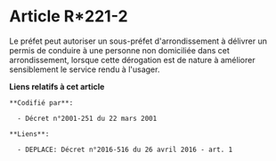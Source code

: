 # Article R*221-2

Le préfet peut autoriser un sous-préfet d'arrondissement à délivrer un permis de conduire à une personne non domiciliée dans
cet arrondissement, lorsque cette dérogation est de nature à améliorer sensiblement le service rendu à l'usager.

**Liens relatifs à cet article**

	**Codifié par**:

	  - Décret n°2001-251 du 22 mars 2001

	**Liens**:

	  - DEPLACE: Décret n°2016-516 du 26 avril 2016 - art. 1
